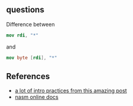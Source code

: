 ## questions

Difference between
```nasm
mov rdi, "*"
```
and
```nasm
mov byte [rdi], "*"
```

## References

- [a lot of intro practices from this amazing post](https://cs.lmu.edu/~ray/notes/nasmtutorial/)
- [nasm online docs](https://www.nasm.us/xdoc/2.16.03/html/nasmdoc0.html)
